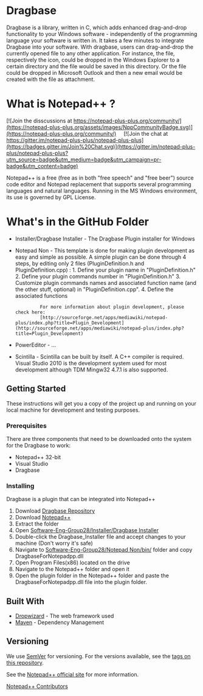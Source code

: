 # Dragbase

Dragbase is a library, written in C, which adds enhanced drag-and-drop functionality to your Windows software - independently of the programming language your software is written in. It takes a few minutes to integrate Dragbase into your software. With dragbase, users can drag-and-drop the currently opened file to any other application. For instance, the file, respectively the icon, could be dropped in the Windows Explorer to a certain directory and the file would be saved in this directory. Or the file could be dropped in Microsoft Outlook and then a new email would be created with the file as attachment.

What is Notepad++ ?
===================

[![Join the disscussions at https://notepad-plus-plus.org/community/](https://notepad-plus-plus.org/assets/images/NppCommunityBadge.svg)](https://notepad-plus-plus.org/community/)
&nbsp;&nbsp;&nbsp;&nbsp;[![Join the chat at https://gitter.im/notepad-plus-plus/notepad-plus-plus](https://badges.gitter.im/Join%20Chat.svg)](https://gitter.im/notepad-plus-plus/notepad-plus-plus?utm_source=badge&utm_medium=badge&utm_campaign=pr-badge&utm_content=badge)

Notepad++ is a free (free as in both "free speech" and "free beer") source code
editor and Notepad replacement that supports several programming languages and
natural languages. Running in the MS Windows environment, its use is governed by
GPL License.



# What's in the GitHub Folder

  - Installer/Dragbase Installer - The Dragbase Plugin installer for Windows
  - Notepad Non - This template is done for making plugin development as easy and simple as possible.
                  A simple plugin can be done through 4 steps, by editing only 2 files (PluginDefinition.h and PluginDefinition.cpp) :
                         1. Define your plugin name in "PluginDefinition.h"
                         2. Define your plugin commands number in "PluginDefinition.h"
                         3. Customize plugin commands names and associated function name (and the other stuff, optional) in                                         "PluginDefinition.cpp".
                         4. Define the associated functions
                         
                 For more information about plugin development, please check here:
                 [http://sourceforge.net/apps/mediawiki/notepad-plus/index.php?title=Plugin_Development](http://sourceforge.net/apps/mediawiki/notepad-plus/index.php?title=Plugin_Development)
                 
  - PowerEditor - ...
  - Scintilla - Scintilla can be built by itself.
                A C++ compiler is required. Visual Studio 2010 is the development system used for most development although TDM Mingw32                 4.7.1 is also supported.



## Getting Started

These instructions will get you a copy of the project up and running on your local machine for development and testing purposes.


### Prerequisites

There are three components that need to be downloaded onto the system for the Dragbase to work:

 - Notepad++ 32-bit
 - Visual Studio
 - Dragbase




### Installing

Dragbase is a plugin that can be integrated into Notepad++

  1. Download [Dragbase Repository](https://github.com/dyllew3/Software-Eng-Group28/tree/sharon-olorunns-patch-1)
  2. Download [Notepad++](https://notepad-plus-plus.org/download/v7.5.6.html)
  3. Extract the folder
  4. Open [Software-Eng-Group28/Installer/Dragbase Installer](https://github.com/dyllew3/Software-Eng-Group28/tree/master/Installer/Dragbase%20Installer)
  5. Double-click the Dragbase_Installer file and accept changes to your machine (Don't worry it's safe)
  6. Navigate to [Software-Eng-Group28/Notepad Non/bin/](https://github.com/dyllew3/Software-Eng-Group28/tree/new-dll-name/Notepad%20Non/bin) folder and copy DragbaseForNotepadpp.dll
  7. Open Program Files(x86) located on the drive
  8. Navigate to the Notepad++ folder and open it
  9. Open the plugin folder in the Notepad++ folder and paste the DragbaseForNotepadpp.dll file into the plugin folder.


## Built With

* [Dropwizard](http://www.dropwizard.io/1.0.2/docs/) - The web framework used
* [Maven](https://maven.apache.org/) - Dependency Management


## Versioning

We use [SemVer](http://semver.org/) for versioning. For the versions available, see the [tags on this repository](https://github.com/your/project/tags). 



See the [Notepad++ official site](https://notepad-plus-plus.org/) for more information.

[Notepad++ Contributors](https://notepad-plus-plus.org/contributors)
